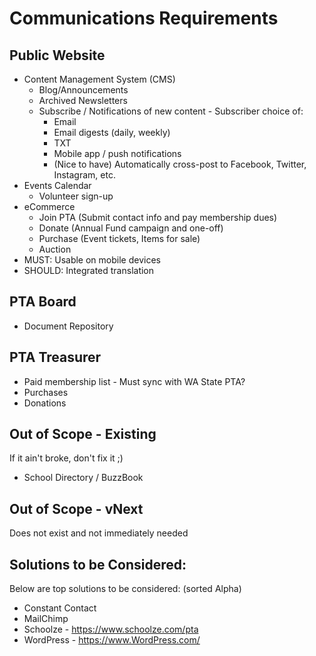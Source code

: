 # Communications Requirements

## Public Website
* Content Management System (CMS)
  * Blog/Announcements
  * Archived Newsletters
  * Subscribe / Notifications of new content - Subscriber choice of:
    * Email
    * Email digests (daily, weekly)
    * TXT
    * Mobile app / push notifications
    * (Nice to have) Automatically cross-post to Facebook, Twitter, Instagram, etc.
* Events Calendar
  * Volunteer sign-up
* eCommerce
  * Join PTA (Submit contact info and pay membership dues)
  * Donate (Annual Fund campaign and one-off)
  * Purchase (Event tickets, Items for sale)
  * Auction
* MUST: Usable on mobile devices
* SHOULD: Integrated translation

## PTA Board
* Document Repository

## PTA Treasurer
* Paid membership list - Must sync with WA State PTA?
* Purchases
* Donations

## Out of Scope - Existing
If it ain't broke, don't fix it ;)
* School Directory / BuzzBook

## Out of Scope - vNext
Does not exist and not immediately needed

## Solutions to be Considered:
Below are top solutions to be considered: (sorted Alpha)
* Constant Contact
* MailChimp
* Schoolze - https://www.schoolze.com/pta
* WordPress - https://www.WordPress.com/ 
